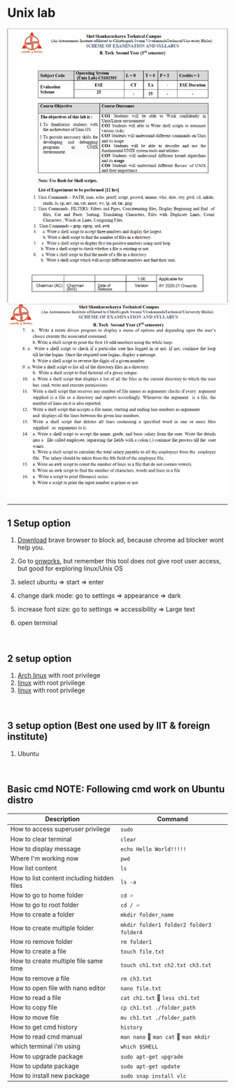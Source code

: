 # Unix lab

<img src="notes/1.png">
<img src="notes/2.png">

---

## 1 Setup option

1. [Download](https://brave.com/?mtm_source=www.google.com&mtm_medium=cpc&mtm_campaign=brand&mtm_content=all&ref=UJW151&gclid=Cj0KCQjwhL6pBhDjARIsAGx8D59HcSPazIM1gRmaHIw1PdyUDcd2nndXJrYnoeXyMgb_nYWWfbaBvuYaAuE7EALw_wcB) brave browser to block ad, because chrome ad blocker wont help you.

1. Go to [onworks](https://www.onworks.net/), but remember this tool does not give root user access, but good for exploring linux/Unix OS

1. select ubuntu => start => enter

1. change dark mode: go to settings => appearance => dark

1. increase font size: go to settings => accessibility => Large text

1. open terminal

<br>

## 2 setup option

1. [Arch linux](https://copy.sh/v86/?profile=archlinux) with root privilege
1. [linux](https://acceleratron.in/vm-linux-terminal) with root privilege
1. [linux](https://linuxcontainers.org/incus/try-it/?id=bde3dc73-e310-4501-8d3b-bc5af098ab17#introduction) with root privilege

<br>

## 3 setup option (Best one used by IIT & foreign institute)

1. Ubuntu

<br>

## Basic cmd NOTE: Following cmd work on Ubuntu distro

| Description                                | Command                                 |
| ------------------------------------------ | --------------------------------------- |
| How to access superuser privilege          | `sudo`                                  |
| How to clear terminal                      | `clear`                                 |
| How to display message                     | `echo Hello World!!!!!`                 |
| Where I'm working now                      | `pwd`                                   |
| How list content                           | `ls`                                    |
| How to list content including hidden files | `ls -a`                                 |
| How to go to home folder                   | `cd ⏎ `                                 |
| How to go to root folder                   | `cd / ⏎`                                |
| How to create a folder                     | `mkdir folder_name`                     |
| How to create multiple folder              | `mkdir folder1 folder2 folder3 folder4` |
| How ro remove folder                       | `rm folder1`                            |
| How to create a file                       | `touch file.txt`                        |
| How to create multiple file same time      | `touch ch1.txt ch2.txt ch3.txt`         |
| How to remove a file                       | `rm ch3.txt `                           |
| How to open file with nano editor          | `nano file.txt `                        |
| How to read a file                         | `cat ch1.txt` 🧱 `less ch1.txt`         |
| How to copy file                           | `cp ch1.txt ./folder_path`              |
| How to move file                           | `mv ch1.txt ./folder_path`              |
| How to get cmd history                     | `history`                               |
| How to read cmd manual                     | `man nano` 🧱 `man cat` 🧱 `man mkdir`  |
| which terminal i'm using                   | `which $SHELL`                          |
| How to upgrade package                     | `sudo apt-get upgrade`                  |
| How to update package                      | `sudo apt-get update`                   |
| How to install new package                 | `sudo snap install vlc`                 |
